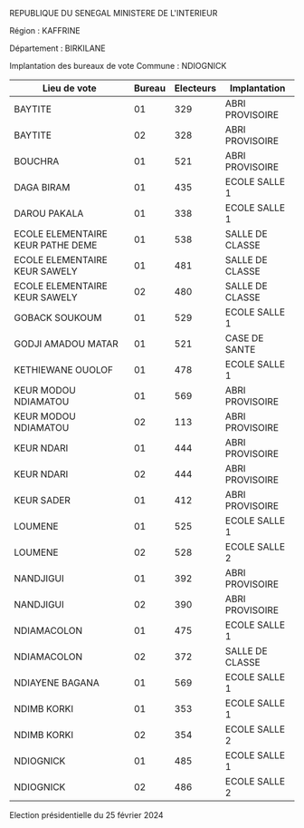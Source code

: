 REPUBLIQUE DU SENEGAL MINISTERE DE L'INTERIEUR

Région : KAFFRINE

Département : BIRKILANE

Implantation des bureaux de vote Commune : NDIOGNICK

| Lieu de vote | Bureau | Electeurs | Implantation |
| - | - | - | - |
| BAYTITE | 01 | 329 | ABRI PROVISOIRE |
| BAYTITE | 02 | 328 | ABRI PROVISOIRE |
| BOUCHRA | 01 | 521 | ABRI PROVISOIRE |
| DAGA BIRAM | 01 | 435 | ECOLE SALLE 1 |
| DAROU PAKALA | 01 | 338 | ECOLE SALLE 1 |
| ECOLE ELEMENTAIRE KEUR PATHE DEME | 01 | 538 | SALLE DE CLASSE |
| ECOLE ELEMENTAIRE KEUR SAWELY | 01 | 481 | SALLE DE CLASSE |
| ECOLE ELEMENTAIRE KEUR SAWELY | 02 | 480 | SALLE DE CLASSE |
| GOBACK SOUKOUM | 01 | 529 | ECOLE SALLE 1 |
| GODJI AMADOU MATAR | 01 | 521 | CASE DE SANTE |
| KETHIEWANE OUOLOF | 01 | 478 | ECOLE SALLE 1 |
| KEUR MODOU NDIAMATOU | 01 | 569 | ABRI PROVISOIRE |
| KEUR MODOU NDIAMATOU | 02 | 113 | ABRI PROVISOIRE |
| KEUR NDARI | 01 | 444 | ABRI PROVISOIRE |
| KEUR NDARI | 02 | 444 | ABRI PROVISOIRE |
| KEUR SADER | 01 | 412 | ABRI PROVISOIRE |
| LOUMENE | 01 | 525 | ECOLE SALLE 1 |
| LOUMENE | 02 | 528 | ECOLE SALLE 2 |
| NANDJIGUI | 01 | 392 | ABRI PROVISOIRE |
| NANDJIGUI | 02 | 390 | ABRI PROVISOIRE |
| NDIAMACOLON | 01 | 475 | ECOLE SALLE 1 |
| NDIAMACOLON | 02 | 372 | SALLE DE CLASSE |
| NDIAYENE BAGANA | 01 | 569 | ECOLE SALLE 1 |
| NDIMB KORKI | 01 | 353 | ECOLE SALLE 1 |
| NDIMB KORKI | 02 | 354 | ECOLE SALLE 2 |
| NDIOGNICK | 01 | 485 | ECOLE SALLE 1 |
| NDIOGNICK | 02 | 486 | ECOLE SALLE 2 |

<!-- PageNumber="6/9" -->

Election présidentielle du 25 février 2024
